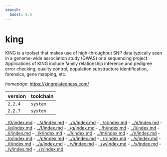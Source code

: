 ```yaml
---
search:
  boost: 0.5
---
```

# king

KING is a toolset that makes use of high-throughput  SNP data typically seen in a genome-wide association study (GWAS) or  a sequencing project. Applications of KING include family relationship  inference and pedigree error checking, quality control, population  substructure identification, forensics, gene mapping, etc.

*homepage*: <https://kingrelatedness.com/>

version | toolchain
--------|----------
``2.2.4`` | ``system``
``2.2.7`` | ``system``

[../0/index.md](0) - [../a/index.md](a) - [../b/index.md](b) - [../c/index.md](c) - [../d/index.md](d) - [../e/index.md](e) - [../f/index.md](f) - [../g/index.md](g) - [../h/index.md](h) - [../i/index.md](i) - [../j/index.md](j) - [../k/index.md](k) - [../l/index.md](l) - [../m/index.md](m) - [../n/index.md](n) - [../o/index.md](o) - [../p/index.md](p) - [../q/index.md](q) - [../r/index.md](r) - [../s/index.md](s) - [../t/index.md](t) - [../u/index.md](u) - [../v/index.md](v) - [../w/index.md](w) - [../x/index.md](x) - [../y/index.md](y) - [../z/index.md](z)

